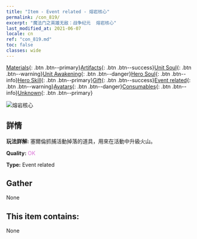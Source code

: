 ```yaml
---
title: "Item - Event related - 熔岩核心"
permalink: /con_819/
excerpt: "魔法门之英雄无敌：战争纪元  熔岩核心"
last_modified_at: 2021-06-07
locale: cn
ref: "con_819.md"
toc: false
classes: wide
---
```

 [Materials](/ItemsCN/){: .btn .btn--primary}[Artifacts](/ItemsCN/Artifacts/){: .btn .btn--success}[Unit Soul](/ItemsCN/UnitSoul/){: .btn .btn--warning}[Unit Awakening](/ItemsCN/UnitAwakening/){: .btn .btn--danger}[Hero Soul](/ItemsCN/HeroSoul/){: .btn .btn--info}[Hero Skill](/ItemsCN/HeroSkill/){: .btn .btn--primary}[Gift](/ItemsCN/Gift/){: .btn .btn--success}[Event related](/ItemsCN/Events/){: .btn .btn--warning}[Avatars](/ItemsCN/Avatars/){: .btn .btn--danger}[Consumables](/ItemsCN/Consumables/){: .btn .btn--info}[Unknown](/ItemsCN/Unknown/){: .btn .btn--primary}

 ![熔岩核心](/images/t/i_3091.png)

## 詳情
 **玩法詳解:** 塞爾倫抓捕活動掉落的道具，用來在活動中升級火山。

 **Quality:** <span style="color: #DA70D6">OK</span>

 **Type:** Event related

## Gather

  None

## This item contains:

  None

